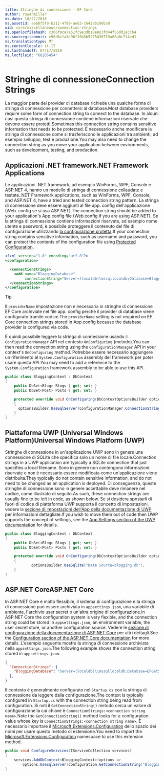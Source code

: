 ```yaml
---
title: Stringhe di connessione - EF Core
author: rowanmiller
ms.date: 10/27/2016
ms.assetid: aeb0f5f8-b212-4f89-ae83-c642a5190ba0
uid: core/miscellaneous/connection-strings
ms.openlocfilehash: c306f9ca7a51fc9e3db18e883fd44f56dd1a3cb4
ms.sourcegitcommit: e90d6cfa3e96f10b8b5275430759a66a0c714ed1
ms.translationtype: MT
ms.contentlocale: it-IT
ms.lasthandoff: 07/17/2019
ms.locfileid: "68286454"
---
```

# <a name="connection-strings"></a><span data-ttu-id="d7a0d-102">Stringhe di connessione</span><span class="sxs-lookup"><span data-stu-id="d7a0d-102">Connection Strings</span></span>

<span data-ttu-id="d7a0d-103">La maggior parte dei provider di database richiede una qualche forma di stringa di connessione per connettersi al database.</span><span class="sxs-lookup"><span data-stu-id="d7a0d-103">Most database providers require some form of connection string to connect to the database.</span></span> <span data-ttu-id="d7a0d-104">In alcuni casi questa stringa di connessione contiene informazioni riservate che devono essere protetti.</span><span class="sxs-lookup"><span data-stu-id="d7a0d-104">Sometimes this connection string contains sensitive information that needs to be protected.</span></span> <span data-ttu-id="d7a0d-105">È necessario anche modificare la stringa di connessione come si trasferiscono le applicazioni tra ambienti, ad esempio sviluppo, test e produzione.</span><span class="sxs-lookup"><span data-stu-id="d7a0d-105">You may also need to change the connection string as you move your application between environments, such as development, testing, and production.</span></span>

## <a name="net-framework-applications"></a><span data-ttu-id="d7a0d-106">Applicazioni .NET framework</span><span class="sxs-lookup"><span data-stu-id="d7a0d-106">.NET Framework Applications</span></span>

<span data-ttu-id="d7a0d-107">Le applicazioni .NET framework, ad esempio WinForms, WPF, Console e ASP.NET 4, hanno un modello di stringa di connessione collaudate e testate.</span><span class="sxs-lookup"><span data-stu-id="d7a0d-107">.NET Framework applications, such as WinForms, WPF, Console, and ASP.NET 4, have a tried and tested connection string pattern.</span></span> <span data-ttu-id="d7a0d-108">La stringa di connessione deve essere aggiunti al file app. config dell'applicazione (Web. config se si usa ASP.NET).</span><span class="sxs-lookup"><span data-stu-id="d7a0d-108">The connection string should be added to your application's App.config file (Web.config if you are using ASP.NET).</span></span> <span data-ttu-id="d7a0d-109">Se la stringa di connessione contiene informazioni riservate, ad esempio nome utente e password, è possibile proteggere il contenuto del file di configurazione utilizzando [la configurazione protetta](https://docs.microsoft.com/dotnet/framework/data/adonet/connection-strings-and-configuration-files#encrypting-configuration-file-sections-using-protected-configuration).</span><span class="sxs-lookup"><span data-stu-id="d7a0d-109">If your connection string contains sensitive information, such as username and password, you can protect the contents of the configuration file using [Protected Configuration](https://docs.microsoft.com/dotnet/framework/data/adonet/connection-strings-and-configuration-files#encrypting-configuration-file-sections-using-protected-configuration).</span></span>

``` xml
<?xml version="1.0" encoding="utf-8"?>
<configuration>

  <connectionStrings>
    <add name="BloggingDatabase"
         connectionString="Server=(localdb)\mssqllocaldb;Database=Blogging;Trusted_Connection=True;" />
  </connectionStrings>
</configuration>
```

> [!TIP]  
> <span data-ttu-id="d7a0d-110">Il `providerName` impostazione non è necessaria in stringhe di connessione EF Core archiviate nel file app. config perché il provider di database viene configurato tramite codice.</span><span class="sxs-lookup"><span data-stu-id="d7a0d-110">The `providerName` setting is not required on EF Core connection strings stored in App.config because the database provider is configured via code.</span></span>

<span data-ttu-id="d7a0d-111">È quindi possibile leggere la stringa di connessione usando il `ConfigurationManager` API nel contesto `OnConfiguring` (metodo).</span><span class="sxs-lookup"><span data-stu-id="d7a0d-111">You can then read the connection string using the `ConfigurationManager` API in your context's `OnConfiguring` method.</span></span> <span data-ttu-id="d7a0d-112">Potrebbe essere necessario aggiungere un riferimento al `System.Configuration` assembly del framework per poter usare questa API.</span><span class="sxs-lookup"><span data-stu-id="d7a0d-112">You may need to add a reference to the `System.Configuration` framework assembly to be able to use this API.</span></span>

``` csharp
public class BloggingContext : DbContext
{
    public DbSet<Blog> Blogs { get; set; }
    public DbSet<Post> Posts { get; set; }

    protected override void OnConfiguring(DbContextOptionsBuilder optionsBuilder)
    {
      optionsBuilder.UseSqlServer(ConfigurationManager.ConnectionStrings["BloggingDatabase"].ConnectionString);
    }
}
```

## <a name="universal-windows-platform-uwp"></a><span data-ttu-id="d7a0d-113">Piattaforma UWP (Universal Windows Platform)</span><span class="sxs-lookup"><span data-stu-id="d7a0d-113">Universal Windows Platform (UWP)</span></span>

<span data-ttu-id="d7a0d-114">Stringhe di connessione in un'applicazione UWP sono in genere una connessione di SQLite che specifica solo un nome di file locale.</span><span class="sxs-lookup"><span data-stu-id="d7a0d-114">Connection strings in a UWP application are typically a SQLite connection that just specifies a local filename.</span></span> <span data-ttu-id="d7a0d-115">Sono in genere non contengono informazioni riservate e non è necessario essere modificata come un'applicazione viene distribuita.</span><span class="sxs-lookup"><span data-stu-id="d7a0d-115">They typically do not contain sensitive information, and do not need to be changed as an application is deployed.</span></span> <span data-ttu-id="d7a0d-116">Di conseguenza, queste stringhe di connessione sono in genere accettabile deve rimanere nel codice, come illustrato di seguito.</span><span class="sxs-lookup"><span data-stu-id="d7a0d-116">As such, these connection strings are usually fine to be left in code, as shown below.</span></span> <span data-ttu-id="d7a0d-117">Se si desidera spostarli di fuori di codice di piattaforma UWP supporta il concetto di impostazioni, vedere la [sezione di impostazioni dell'App della documentazione di UWP](https://docs.microsoft.com/windows/uwp/app-settings/store-and-retrieve-app-data) per informazioni dettagliate.</span><span class="sxs-lookup"><span data-stu-id="d7a0d-117">If you wish to move them out of code then UWP supports the concept of settings, see the [App Settings section of the UWP documentation](https://docs.microsoft.com/windows/uwp/app-settings/store-and-retrieve-app-data) for details.</span></span>

``` csharp
public class BloggingContext : DbContext
{
    public DbSet<Blog> Blogs { get; set; }
    public DbSet<Post> Posts { get; set; }

    protected override void OnConfiguring(DbContextOptionsBuilder optionsBuilder)
    {
            optionsBuilder.UseSqlite("Data Source=blogging.db");
    }
}
```

## <a name="aspnet-core"></a><span data-ttu-id="d7a0d-118">ASP.NET Core</span><span class="sxs-lookup"><span data-stu-id="d7a0d-118">ASP.NET Core</span></span>

<span data-ttu-id="d7a0d-119">In ASP.NET Core è molto flessibile, il sistema di configurazione e la stringa di connessione può essere archiviata in `appsettings.json`, una variabile di ambiente, l'archivio user secret o un'altra origine di configurazione.</span><span class="sxs-lookup"><span data-stu-id="d7a0d-119">In ASP.NET Core the configuration system is very flexible, and the connection string could be stored in `appsettings.json`, an environment variable, the user secret store, or another configuration source.</span></span> <span data-ttu-id="d7a0d-120">Vedere le [sezione di configurazione della documentazione di ASP.NET Core](https://docs.asp.net/en/latest/fundamentals/configuration.html) per altri dettagli.</span><span class="sxs-lookup"><span data-stu-id="d7a0d-120">See the [Configuration section of the ASP.NET Core documentation](https://docs.asp.net/en/latest/fundamentals/configuration.html) for more details.</span></span> <span data-ttu-id="d7a0d-121">L'esempio seguente mostra la stringa di connessione archiviata nella `appsettings.json`.</span><span class="sxs-lookup"><span data-stu-id="d7a0d-121">The following example shows the connection string stored in `appsettings.json`.</span></span>

``` json
{
  "ConnectionStrings": {
    "BloggingDatabase": "Server=(localdb)\\mssqllocaldb;Database=EFGetStarted.ConsoleApp.NewDb;Trusted_Connection=True;"
  },
}
```

<span data-ttu-id="d7a0d-122">Il contesto è generalmente configurato nel `Startup.cs` con la stringa di connessione da leggere dalla configurazione.</span><span class="sxs-lookup"><span data-stu-id="d7a0d-122">The context is typically configured in `Startup.cs` with the connection string being read from configuration.</span></span> <span data-ttu-id="d7a0d-123">Si noti il `GetConnectionString()` metodo cerca un valore di configurazione la cui chiave è `ConnectionStrings:<connection string name>`.</span><span class="sxs-lookup"><span data-stu-id="d7a0d-123">Note the `GetConnectionString()` method looks for a configuration value whose key is `ConnectionStrings:<connection string name>`.</span></span> <span data-ttu-id="d7a0d-124">È necessario importare il [Microsoft.Extensions.Configuration](https://docs.microsoft.com/dotnet/api/microsoft.extensions.configuration) dello spazio dei nomi per usare questo metodo di estensione.</span><span class="sxs-lookup"><span data-stu-id="d7a0d-124">You need to import the [Microsoft.Extensions.Configuration](https://docs.microsoft.com/dotnet/api/microsoft.extensions.configuration) namespace to use this extension method.</span></span>

``` csharp
public void ConfigureServices(IServiceCollection services)
{
    services.AddDbContext<BloggingContext>(options =>
        options.UseSqlServer(Configuration.GetConnectionString("BloggingDatabase")));
}
```
